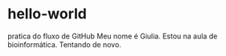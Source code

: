 # hello-world
pratica do fluxo de GitHub
Meu nome é Giulia. Estou na aula de bioinformática. 
Tentando de novo. 

